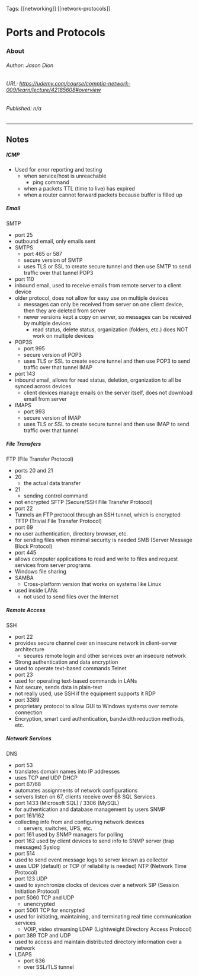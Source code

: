 Tags: [[networking]] [[network-protocols]]

# Ports and Protocols
### About
###### Author: *Jason Dion*
###### URL: *https://udemy.com/course/comptia-network-009/learn/lecture/42185608#overview*
###### Published: *n/a*
-------------------------------------------------------------------
## Notes
##### ICMP
- Used for error reporting and testing
	- when service/host is unreachable
		- ping command
	- when a packets TTL (time to live) has expired
	- when a router cannot forward packets because buffer is filled up

##### Email
SMTP
- port 25
- outbound email, only emails sent
- SMTPS
	- port 465 or 587
	- secure version of SMTP
	- uses TLS or SSL to create secure tunnel and then use SMTP to send traffic over that tunnel
POP3
- port 110
- inbound email, used to receive emails from remote server to a client device
- older protocol, does not allow for easy use on multiple devices
	- messages can only be received from server on one client device, then they are deleted from server
	- newer versions kept a copy on server, so messages can be received by multiple devices
		- read status, delete status, organization (folders, etc.) does NOT work on multiple devices
- POP3S
	- port 995
	- secure version of POP3
	- uses TLS or SSL to create secure tunnel and then use POP3 to send traffic over that tunnel
IMAP
- port 143
- inbound email, allows for read status, deletion, organization to all be synced across devices
	- client devices manage emails on the server itself, does not download email from server
- IMAPS
	- port  993
	- secure version of IMAP
	- uses TLS or SSL to create secure tunnel and then use IMAP to send traffic over that tunnel

##### File Transfers
FTP (File Transfer Protocol)
- ports 20 and 21
- 20
	- the actual data transfer
- 21
	- sending control command
- not encrypted
SFTP (Secure/SSH File Transfer Protocol)
- port 22
- Tunnels an FTP protocol through an SSH tunnel, which is encrypted
TFTP (Trivial File Transfer Protocol)
- port 69
- no user authentication, directory browser, etc.
- for sending files when minimal security is needed
SMB (Server Message Block Protocol)
- port 445
- allows computer applications to read and write to files and request services from server programs
- Windows file sharing
- SAMBA
	- Cross-platform version that works on systems like Linux
- used inside LANs
	- not used to send files over the Internet

##### Remote Access
SSH
- port 22
- provides secure channel over an insecure network in client-server architecture
	- secures remote login and other services over an insecure network
- Strong authentication and data encryption
- used to operate text-based commands
Telnet
- port 23
- used for operating text-based commands in LANs
- Not secure, sends data in plain-text
- not really used, use SSH if the equipment supports it
RDP
- port 3389
- proprietary protocol to allow GUI to Windows systems over remote connection
- Encryption, smart card authentication, bandwidth reduction methods, etc.

##### Network Services
DNS
- port 53
- translates domain names into IP addresses
- uses TCP and UDP
DHCP
- port 67/68
- automates assignments of network configurations
- servers listen on 67, clients receive over 68
SQL Services
- port 1433 (Microsoft SQL) / 3306 (MySQL)
- for authentication and database management by users
SNMP
- port 161/162
- collecting info from and configuring network devices
	- servers, switches, UPS, etc.
- port 161 used by SNMP managers for polling
- port 162 used by client devices to send info to SNMP server (trap messages)
Syslog
- port 514
- used to send event message logs to server known as collector
- uses UDP (default) or TCP (if reliability is needed)
NTP (Network Time Protocol)
- port 123 UDP
- used to synchronize clocks of devices over a network
SIP (Session Initiation Protocol)
- port 5060 TCP and UDP 
	- unencrypted
- port 5061 TCP for encrypted
- used for initiating, maintaining, and terminating real time communication services
	- VOIP, video streaming
LDAP (Lightweight Directory Access Protocol)
- port 389 TCP and UDP
- used to access and maintain distributed directory information over a network
- LDAPS
	- port 636
	- over SSL/TLS tunnel
